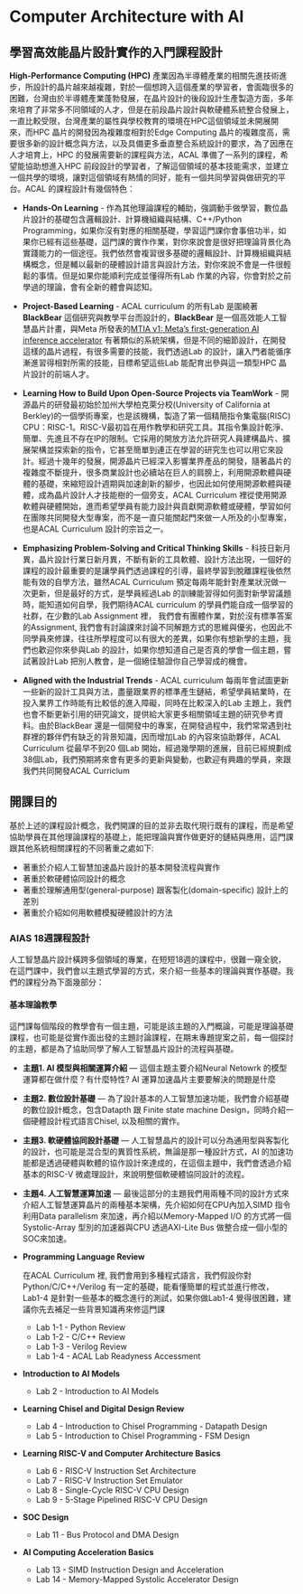 # Computer Architecture with AI

## 學習高效能晶片設計實作的入門課程設計

  **High-Performance Computing (HPC)** 產業因為半導體產業的相關先進技術進步，所設計的晶片越來越複雜，對於一個想跨入這個產業的學習者，會面臨很多的困難，台灣由於半導體產業蓬勃發展，在晶片設計的後段設計生產製造方面，多年來培育了非常多不同領域的人才，但是在前段晶片設計與軟硬體系統整合發展上，一直比較受限，台灣產業的屬性與學校教育的環境在HPC這個領域並未開展開來，而HPC 晶片的開發因為複雜度相對於Edge Computing 晶片的複雜度高，需要很多新的設計概念與方法，以及具備更多垂直整合系統設計的要求，為了因應在人才培育上，HPC 的發展需要新的課程與方法，ACAL 準備了一系列的課程，希望能協助想進入HPC 前段設計的學習者，了解這個領域的基本技能需求，並建立一個共學的環境，讓對這個領域有熱情的同好，能有一個共同學習與做研究的平台。ACAL 的課程設計有幾個特色：

- **Hands-On Learning** - 作為其他理論課程的輔助，強調動手做學習，數位晶片設計的基礎包含邏輯設計、計算機組織與結構、C++/Python Programming，如果你沒有對應的相關基礎，學習這門課你會事倍功半，如果你已經有這些基礎，這門課的實作作業，對你來說會是很好把理論背景化為實踐能力的一個途徑。我們依然會複習很多基礎的邏輯設計、計算機組織與結構概念，但是輔以最新的硬體設計語言與設計方法，對你來說不會是一件很輕鬆的事情。但是如果你能順利完成並懂得所有Lab 作業的內容，你會對於之前學過的理論，會有全新的體會與認知。

- **Project-Based Learning** - ACAL curriculum 的所有Lab 是圍繞著**BlackBear** 這個研究與教學平台而設計的，**BlackBear** 是一個高效能人工智慧晶片計畫，與Meta 所發表的[MTIA v1: Meta’s first-generation AI inference accelerator](https://ai.meta.com/blog/meta-training-inference-accelerator-AI-MTIA/) 有著類似的系統架構，但是不同的細節設計，在開發這樣的晶片過程，有很多需要的技能，我們透過Lab 的設計，讓入門者能循序漸進習得相對所需的技能，目標希望這些Lab 能配育出參與這一類型HPC 晶片設計的前端人才。 

- **Learning How to Build Upon Open-Source Projects via TeamWork** - 開源晶片的研發最初始於加州大學柏克萊分校(University of California at Berkley)的一個學術專案，也是該機構，製造了第一個精簡指令集電腦(RISC) CPU：RISC-1。RISC-V最初旨在用作教學和研究工具。其指令集設計乾淨、簡單、先進且不存在IP的限制。它採用的開放方法允許研究人員建構晶片、擴展架構並探索新的指令，它甚至簡單到連正在學習的研究生也可以用它來設計。經過十幾年的發展，開源晶片已經深入影響業界產品的開發，隨著晶片的複雜度不斷提升，很多商業設計也必續站在巨人的肩膀上，利用開源軟體與硬體的基礎，來縮短設計週期與加速創新的腳步，也因此如何使用開源軟體與硬體，成為晶片設計人才技能樹的一個旁支，ACAL Curriculum 裡從使用開源軟體與硬體開始，進而希望學員有能力設計與貢獻開源軟體或硬體，學習如何在團隊共同開發大型專案，而不是一直只能關起門來做一人所及的小型專案，也是ACAL Curriculum 設計的宗旨之一。

- **Emphasizing Problem-Solving and Critical Thinking Skills** - 科技日新月異，晶片設計行業日新月異，不斷有新的工具軟體、設計方法出現，一個好的課程的設計最重要的是讓學員們透過課程的引導，最終學習到脫離課程後依然能有效的自學方法，雖然ACAL Curriculum 預定每兩年能針對產業狀況做一次更新，但是最好的方式，是學員經過Lab 的訓練能習得如何面對新學習議題時，能知道如何自學，我們期待ACAL curriculum 的學員們能自成一個學習的社群，在少數的Lab Assignment 裡， 我們會有團體作業，對於沒有標準答案的Assignment, 我們會有討論課來討論不同解題方式的思維與優劣，也因此不同學員來修課，往往所學程度可以有很大的差異，如果你有想新學的主題，我們也歡迎你來參與Lab 的設計，如果你想知道自己是否真的學會一個主題，嘗試著設計Lab 把別人教會，是一個絕佳驗證你自己學習成的機會。

- **Aligned with the Industrial Trends** - ACAL curriculum 每兩年會試圖更新一些新的設計工具與方法，盡量跟業界的標準產生鏈結，希望學員結業時，在投入業界工作時能有比較低的進入障礙，同時在比較深入的Lab 主題上，我們也會不斷更新引用的研究論文，提供給大家更多相關領域主題的研究參考資料。由於BlackBear 還是一個開發中的專案，在開發過程中，我們常常遇到社群裡的夥伴們有缺乏的背景知識，因而增加Lab 的內容來協助夥伴，ACAL Curriculum 從最早不到20 個Lab 開始，經過幾學期的進展，目前已經規劃成38個Lab，我們預期將來會有更多的更新與變動，也歡迎有興趣的學員，來跟我們共同開發ACAL Curriclum

## 開課目的

 基於上述的課程設計概念，我們開課的目的並非去取代現行既有的課程，而是希望協助學員在其他理論課程的基礎上，能把理論與實作做更好的鏈結與應用，這門課跟其他系統相關課程的不同著重之處如下:

- 著重於介紹人工智慧加速晶片設計的基本開發流程與實作
- 著重於軟硬體協同設計的概念
- 著重於理解通用型(general-purpose) 跟客製化(domain-specific) 設計上的差別
- 著重於介紹如何用軟體模擬硬體設計的方法

### AIAS 18週課程設計

人工智慧晶片設計橫跨多個領域的專業，在短短18週的課程中，很難一窺全貌，在這門課中，我們會以主題式學習的方式，來介紹一些基本的理論與實作基礎。我們的課程分為下面幾部分：

#### 基本理論教學
這門課每個階段的教學會有一個主題，可能是該主題的入門概論，可能是理論基礎課程，也可能是從實作面出發的主題討論課程，在期末專題提案之前，每一個探討的主題，都是為了協助同學了解人工智慧晶片設計的流程與基礎。

- **主題1. AI 模型與相關運算介紹** — 這個主題主要介紹Neural Netowrk 的模型運算都在做什麼？有什麼特性? AI 運算加速晶片主要要解決的問題是什麼

- **主題2. 數位設計基礎** — 為了設計基本的人工智慧加速功能，我們會介紹基礎的數位設計概念，包含Datapth 跟 Finite state machine Design，同時介紹一個硬體設計程式語言Chisel, 以及相關的實作。

- **主題3. 軟硬體協同設計基礎** — 人工智慧晶片的設計可以分為通用型與客製化的設計，也可能是混合型的異質性系統，無論是那一種設計方式，AI 的加速功能都是透過硬體與軟體的協作設計來達成的，在這個主題中，我們會透過介紹基本的RISC-V 微處理設計，來說明整個軟硬體協同設計的流程。

- **主題4. 人工智慧運算加速** — 最後這部分的主題我們用兩種不同的設計方式來介紹人工智慧運算晶片的兩種基本架構，先介紹如何在CPU內加入SIMD 指令利用Data parallelism 來加速，再介紹以Memory-Mapped I/O 的方式將一個Systolic-Array 型別的加速器與CPU 透過AXI-Lite Bus 做整合成一個小型的SOC來加速。

- **Programming Language Review** 

    在ACAL Curriculum 裡, 我們會用到多種程式語言，我們假設你對Python/C/C++/Verilog 有一定的基礎，能看懂簡單的程式並進行修改，Lab1-4 是針對一些基本的概念進行的測試，如果你做Lab1-4 覺得很困難，建議你先去補足一些背景知識再來修這門課
    - Lab 1-1 - Python Review 
    - Lab 1-2 - C/C++ Review
    - Lab 1-3 - Verilog Review
    - Lab 1-4 - ACAL Lab Readyness Accessment


- **Introduction to AI Models**

    - Lab 2 - Introduction to AI Models


- **Learning Chisel and Digital Design Review**

    - Lab 4 - Introduction to Chisel Programming - Datapath Design
    - Lab 5 - Introduction to Chisel Programming - FSM Design


- **Learning RISC-V and Computer Architecture Basics**

    - Lab 6 - RISC-V Instruction Set Architecture
    - Lab 7 - RISC-V Instruction Set Emulator
    - Lab 8 - Single-Cycle RISC-V CPU Design
    - Lab 9 - 5-Stage Pipelined RISC-V CPU Design

- **SOC Design**

    - Lab 11 - Bus Protocol and DMA Design


- **AI Computing Acceleration Basics**

    - Lab 13 - SIMD Instruction Design and Acceleration 
    - Lab 14 - Memory-Mapped Systolic Accelerator Design
